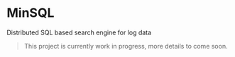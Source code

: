 # MinSQL
Distributed SQL based search engine for log data

> This project is currently work in progress, more details to come soon.
